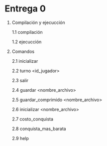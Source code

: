 # Entrega 0

1. Compilación y ejecucción
   
   1.1 compilación
   
   1.2 ejecucción

3. Comandos

   2.1 inicializar

   2.2 turno <id_jugador>

   2.3 salir

   2.4 guardar <nombre_archivo>

   2.5 guardar_comprimido <nombre_archivo>

   2.6 inicializar <nombre_archivo>

   2.7 costo_conquista <territorio>

   2.8 conquista_mas_barata

   2.9 help
